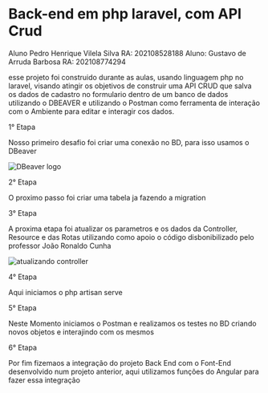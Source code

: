 # Back-end em php laravel, com API Crud

<p>
Aluno Pedro Henrique Vilela Silva RA: 202108528188
Aluno: Gustavo de Arruda Barbosa RA: 202108774294

esse projeto foi construido durante as aulas, usando linguagem php no laravel, visando atingir os objetivos de construir uma API CRUD que salva os dados de cadastro no formulario dentro de um banco de dados utilizando o DBEAVER e utilizando o Postman como ferramenta de interação com o Ambiente para editar e interagir cos dados.</p> 

<p>1° Etapa</p>
<p>Nosso primeiro desafio foi criar uma conexão no BD, para isso usamos o DBeaver</p>
<img alt="DBeaver logo" title="DBeaver" src="./av2/dbeaver.PNG"  />
<p>2° Etapa</P>
<p>O proximo passo foi criar uma tabela ja fazendo a migration<p>
<p>3° Etapa<p>
<p>A proxima etapa foi atualizar os parametros e os dados da Controller, Resource e das Rotas utilizando como apoio o código disbonibilizado pelo professor João Ronaldo Cunha<p>
<img alt="atualizando controller" title="Controller" src="./av2/controller update.gif"  />
<p>4° Etapa</p>
<p>Aqui iniciamos o php artisan serve<p>
<p>5° Etapa<p>
<p>Neste Momento iniciamos o Postman e realizamos os testes no BD criando novos objetos e interajindo com os mesmos</p>
<p>6° Etapa</p>
<p>Por fim fizemaos a integração do projeto Back End com o Font-End desenvolvido num projeto anterior, aqui utilizamos funções do Angular para fazer essa integração</p>
